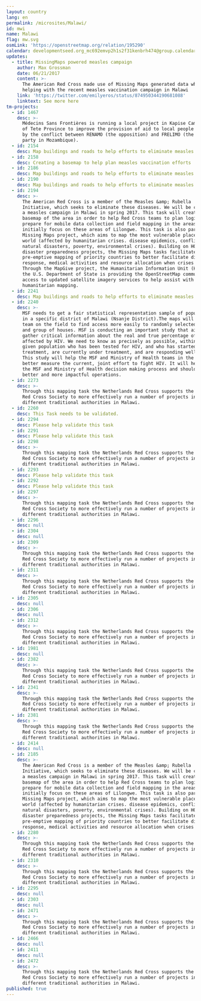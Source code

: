 ```yaml
---
layout: country
lang: en
permalink: /microsites/Malawi/
id: mwi
name: Malawi
flag: mw.svg
osmLink: 'https://openstreetmap.org/relation/195290'
calendar: developmentseed.org_mc692emvp2h1s2f31kenbrh474@group.calendar.google.com
updates:
  - title: MissingMaps powered measles campaign
    author: Max Grossman
    date: 06/21/2017
    content: >-
      The American Red Cross made use of Missing Maps generated data while
      helping with the recent measles vaccination campaign in Malawi
    link: 'https://twitter.com/emilyeros/status/874950344190681088'
    linktext: See more here
tm-projects:
  - id: 1467
    desc: >-
      Médecins Sans Frontières is running a local project in Kapise Camp, East
      of Tete Province to improve the provision of aid to local people affected
      by the conflict between RENAMO (the opposition) and FRELIMO (the main
      party in Mozambique).
  - id: 2154
    desc: Map buildings and roads to help efforts to eliminate measles.
  - id: 2158
    desc: Creating a basemap to help plan measles vaccination efforts
  - id: 2186
    desc: Map buildings and roads to help efforts to eliminate measles.
  - id: 2190
    desc: Map buildings and roads to help efforts to eliminate measles.
  - id: 2194
    desc: >-
      The American Red Cross is a member of the Measles &amp; Rubella
      Initiative, which seeks to eliminate these diseases. We will be conducting
      a measles campaign in Malawi in spring 2017. This task will create a
      basemap of the area in order to help Red Cross teams to plan logistics and
      prepare for mobile data collection and field mapping in the areas. We will
      initially focus on these areas of Lilongwe. This task is also part of the
      Missing Maps project, which aims to map the most vulnerable places in the
      world (affected by humanitarian crises. disease epidemics, conflict,
      natural disasters, poverty, environmental crises). Building on HOT's
      disaster preparedness projects, the Missing Maps tasks facilitate
      pre-emptive mapping of priority countries to better facilitate disaster
      response, medical activities and resource allocation when crises occur.
      Through the MapGive project, the Humanitarian Information Unit (HIU) of
      the U.S. Department of State is providing the OpenStreetMap community
      access to updated satellite imagery services to help assist with
      humanitarian mapping.
  - id: 2241
    desc: Map buildings and roads to help efforts to eliminate measles.
  - id: 2240
    desc: >-
      MSF needs to get a fair statistical representation sample of populations
      in a specific district of Malawi (Nsanje District).The maps will help MSF
      team on the field to find access more easily to randomly selected villages
      and group of houses. MSF is conducting an important study that aims to
      gather critical information about the real and true percentage of people
      affected by HIV. We need to know as precisely as possible, within that
      given population who has been tested for HIV, and who has started 
      treatment, are currently under treatment, and are responding well to it. 
      This study will help the MSF and Ministry of Health teams in the field
      better measure the current, joint effort to fight HIV. It will help steer
      the MSF and Ministry of Health decision making process and should lead to
      better and more impactful operations.
  - id: 2273
    desc: >-
      Through this mapping task the Netherlands Red Cross supports the Malawi
      Red Cross Society to more effectively run a number of projects in
      different traditional authorities in Malawi.
  - id: 2260
    desc: This Task needs to be validated.
  - id: 2294
    desc: Please help validate this task
  - id: 2291
    desc: Please help validate this task
  - id: 2298
    desc: >-
      Through this mapping task the Netherlands Red Cross supports the Malawi
      Red Cross Society to more effectively run a number of projects in
      different traditional authorities in Malawi.
  - id: 2293
    desc: Please help validate this task
  - id: 2292
    desc: Please help validate this task
  - id: 2297
    desc: >-
      Through this mapping task the Netherlands Red Cross supports the Malawi
      Red Cross Society to more effectively run a number of projects in
      different traditional authorities in Malawi.
  - id: 2296
    desc: null
  - id: 2304
    desc: null
  - id: 2309
    desc: >-
      Through this mapping task the Netherlands Red Cross supports the Malawi
      Red Cross Society to more effectively run a number of projects in
      different traditional authorities in Malawi.
  - id: 2311
    desc: >-
      Through this mapping task the Netherlands Red Cross supports the Malawi
      Red Cross Society to more effectively run a number of projects in
      different traditional authorities in Malawi.
  - id: 2305
    desc: null
  - id: 2306
    desc: null
  - id: 2312
    desc: >-
      Through this mapping task the Netherlands Red Cross supports the Malawi
      Red Cross Society to more effectively run a number of projects in
      different traditional authorities in Malawi.
  - id: 1981
    desc: null
  - id: 2382
    desc: >-
      Through this mapping task the Netherlands Red Cross supports the Malawi
      Red Cross Society to more effectively run a number of projects in
      different traditional authorities in Malawi.
  - id: 2341
    desc: >-
      Through this mapping task the Netherlands Red Cross supports the Malawi
      Red Cross Society to more effectively run a number of projects in
      different traditional authorities in Malawi.
  - id: 2381
    desc: >-
      Through this mapping task the Netherlands Red Cross supports the Malawi
      Red Cross Society to more effectively run a number of projects in
      different traditional authorities in Malawi.
  - id: 2414
    desc: null
  - id: 2185
    desc: >-
      The American Red Cross is a member of the Measles &amp; Rubella
      Initiative, which seeks to eliminate these diseases. We will be conducting
      a measles campaign in Malawi in spring 2017. This task will create a
      basemap of the area in order to help Red Cross teams to plan logistics and
      prepare for mobile data collection and field mapping in the areas. We will
      initially focus on these areas of Lilongwe. This task is also part of the
      Missing Maps project, which aims to map the most vulnerable places in the
      world (affected by humanitarian crises. disease epidemics, conflict,
      natural disasters, poverty, environmental crises). Building on HOT's
      disaster preparedness projects, the Missing Maps tasks facilitate
      pre-emptive mapping of priority countries to better facilitate disaster
      response, medical activities and resource allocation when crises occur.
  - id: 2280
    desc: >-
      Through this mapping task the Netherlands Red Cross supports the Malawi
      Red Cross Society to more effectively run a number of projects in
      different traditional authorities in Malawi.
  - id: 2310
    desc: >-
      Through this mapping task the Netherlands Red Cross supports the Malawi
      Red Cross Society to more effectively run a number of projects in
      different traditional authorities in Malawi.
  - id: 2295
    desc: null
  - id: 2303
    desc: null
  - id: 2471
    desc: >-
      Through this mapping task the Netherlands Red Cross supports the Malawi
      Red Cross Society to more effectively run a number of projects in
      different traditional authorities in Malawi.
  - id: 2466
    desc: null
  - id: 2411
    desc: null
  - id: 2472
    desc: >-
      Through this mapping task the Netherlands Red Cross supports the Malawi
      Red Cross Society to more effectively run a number of projects in
      different traditional authorities in Malawi.
published: true
---
```

